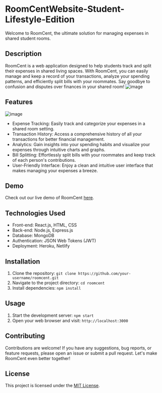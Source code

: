 # RoomCentWebsite-Student-Lifestyle-Edition
Welcome to RoomCent, the ultimate solution for managing expenses in shared student rooms.

## Description

RoomCent is a web application designed to help students track and split their expenses in shared living spaces. With RoomCent, you can easily manage and keep a record of your transactions, analyze your spending patterns, and efficiently split bills with your roommates. Say goodbye to confusion and disputes over finances in your shared room!
![image](https://github.com/chiruvishal/RoomCentWebsite-Student-Lifestyle-Edition/assets/86530058/65efbd71-bd94-49e3-bc49-f6f5bc3248ff)

## Features
![image](https://github.com/chiruvishal/RoomCentWebsite-Student-Lifestyle-Edition/assets/86530058/2c98c424-4537-4493-946c-c83a698653fa)

- Expense Tracking: Easily track and categorize your expenses in a shared room setting.
- Transaction History: Access a comprehensive history of all your transactions for better financial management.
- Analytics: Gain insights into your spending habits and visualize your expenses through intuitive charts and graphs.
- Bill Splitting: Effortlessly split bills with your roommates and keep track of each person's contributions.
- User-Friendly Interface: Enjoy a clean and intuitive user interface that makes managing your expenses a breeze.

## Demo

Check out our live demo of RoomCent [here](https://roomcentmcv.onrender.com).

## Technologies Used

- Front-end: React.js, HTML, CSS
- Back-end: Node.js, Express.js
- Database: MongoDB
- Authentication: JSON Web Tokens (JWT)
- Deployment: Heroku, Netlify

## Installation

1. Clone the repository: `git clone https://github.com/your-username/roomcent.git`
2. Navigate to the project directory: `cd roomcent`
3. Install dependencies: `npm install`

## Usage

1. Start the development server: `npm start`
2. Open your web browser and visit: `http://localhost:3000`

## Contributing

Contributions are welcome! If you have any suggestions, bug reports, or feature requests, please open an issue or submit a pull request. Let's make RoomCent even better together!

## License

This project is licensed under the [MIT License](LICENSE).

